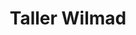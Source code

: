 ---
title: "Taller Wilmad"
url: /ciudad-autonoma-de-buenos-aires/taller-wilmad/
shop: reparación de automóviles
---